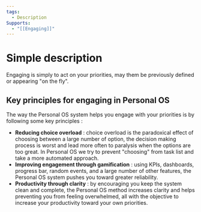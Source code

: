 ```yaml
---
tags:
  - Description
Supports:
  - "[[Engaging]]"
---
```


# Simple description

Engaging is simply to act on your priorities, may them be previously defined or appearing "on the fly". 

## Key principles for engaging in Personal OS

The way the Personal OS system helps you engage with your priorities is by following some key principles : 
- **Reducing choice overload** : choice overload is the paradoxical effect of choosing between a large number of option,  the decision making process is worst and lead more often to paralysis when the options are too great. In Personal OS we try to prevent "choosing" from task list and take a more automated approach. 
- **Improving engagement through gamification** : using KPIs, dashboards, progress bar, random events, and a large number of other features, the Personal OS system pushes you toward greater reliability. 
- **Productivity through clarity** : by encouraging you keep the system clean and complete, the Personal OS method increases clarity and helps preventing you from feeling overwhelmed, all with the objective to increase your productivity toward your own priorities. 


